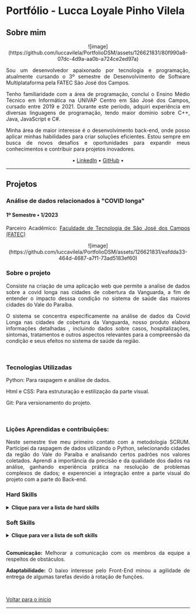 <h1>Portfólio - Lucca Loyale Pinho Vilela</h1>
<h2>Sobre mim</h2>
<p align="center">![image](https://github.com/luccavilela/PortfolioDSM/assets/126621831/80f990a8-07dc-4d9a-aa0b-a724ce2ed97a)
</p>
<p align="justify">Sou um desenvolvedor apaixonado por tecnologia e programação, atualmente cursando o 3º semestre de Desenvolvimento de Software
Multiplataforma pela FATEC São José dos Campos. </p>
<p align="justify">Tenho familiaridade com a área de programação, concluí o Ensino Médio Técnico em Informática na UNIVAP Centro em São José dos Campos, 
cursado entre 2019 e 2021. Durante este período, adquiri experiência em diversas linguagens de programação, tendo maior
domínio sobre C++, Java, JavaScript e C#.</p>
<p align="justify">Minha área de maior interesse é o desenvolvimento back-end, onde posso aplicar minhas habilidades para criar soluções eficientes. 
Estou sempre em busca de novos desafios e oportunidades para expandir meus conhecimentos e contribuir para projetos inovadores.</p>
<p align="center">• <a href="www.linkedin.com/in/lucca-vilela-b90730232">LinkedIn</a> • <a href="https://github.com/luccavilela">GitHub</a> •</p>
<hr>
<div class="semestre1">
<h2>Projetos</h2>
<h3>Análise de dados relacionados à "COVID longa"</h3>
<h4>1º Semestre • 1/2023 </h4>
<p align="justify">Parceiro Acadêmico: <a href="https://fatecsjc-prd.azurewebsites.net/">Faculdade de Tecnologia de São José dos Campos (FATEC)</a></p>
<p align="center">![image](https://github.com/luccavilela/PortfolioDSM/assets/126621831/eafdda33-464d-4687-a7f1-73ad5183ef60)
</img>
<h3>Sobre o projeto</h3>
<p align="justify">Consiste na criação de uma aplicação web que permite a analise de dados sobre a covid longa nas cidades de cobertura da Vanguarda, 
a fim de entender o impacto desssa condição no sistema de saúde das maiores cidades do Vale do Paraíba. </p>
<p align="justify">O sistema se concentra especificamente na análise de dados da Covid Longa nas cidades de cobertura da Vanguarda, nosso produto elabora informações detalhadas ,
incluindo dados sobre casos, hospitalizações, sintomas, tratamentos e outros aspectos relevantes para a compreensão da condição e seus efeitos no sistema de saúde da região.</p>
<br>
<h3>Tecnologias Utilizadas</h3>
<p align="justify">Python:</a> Para raspagem e análise de dados.</p>
<p align="justify">Html e CSS:</a> Para estruturação e estilização da parte visual.</p>
<p align="justify">Git:</a> Para versionamento do projeto. </p>
<br>
<h3>Lições Aprendidas e contribuições: </h3>
<p align="justify">Neste semestre tive meu primeiro contato com a metodologia SCRUM. Participei da raspagem de dados utilizando o Python, selecionando cidades da região do Vale do Paraíba
e analisando certos padrões nos valores coletados. Aprendi a importância da precisão e da qualidade dos dados na análise, ganhando experiência prática na resolução de problemas complexos de dados;
e experenciei a integração entre a parte visual do projeto com a parte do Back-end.</p>
<h3>Hard Skills</h3>
<details>
  <summary><b>Clique para ver a lista de hard skills</b></summary>
  <br>
  <table align="center">
    <tr>
      <th width="300px">Tecnologia/Metodologia</th>
      <th width="300px">Classificação</th>
    </tr>
    <tr>
      <td>Python</td>
      <td>★★★★★☆☆☆☆☆</td>
    </tr>
    <tr>
      <td>Html</td>
      <td>★★☆☆☆☆☆☆☆☆</td>
    </tr>
    <tr>
      <td>Css</td>
      <td>★☆☆☆☆☆☆☆☆☆</td>
    </tr>
    <tr>
      <td>Git</td>
      <td>★★★★★★☆☆☆☆</td>
    </tr>
  </table>
</details>
<h3>Soft Skills</h3>
<details>
<summary><b>Clique para ver a lista de soft skills</b></summary>
  <br>
  <table align="center">
    <tr>
      <th width="300px">Habilidade</th>
      <th width="300px">Classificação</th>
    </tr>
    <tr>
      <td>Proatividade</td>
      <td>★★★★★☆☆☆☆☆</td>
    </tr>
    <tr>
      <td>Comunicação</td>
      <td>★★☆☆☆☆☆☆☆☆</td>
    </tr>
    <tr>
      <td>Adaptabilidade</td>
      <td>★★☆☆☆☆☆☆☆☆</td>
    </tr>
    <tr>
      <td>Colaboração</td>
      <td>★★★★☆☆☆☆☆☆</td>
    </tr>
    <tr>
      <td>Entrega de resultado</td>
      <td>★★★★☆☆☆☆☆☆</td>
    </tr>
  </table>
</details>
<br>
<p align="justify"><b>Comunicação:</b> Melhorar a comunicação com os membros da equipe a respeitos de obstáculos.</p>
<p align="justify"><b>Adaptabilidade:</b> O baixo interesse pelo Front-End minou a agilidade de entrega de algumas tarefas devido à rotação de funções.</p>
<br>
<p><a href="#sumário">Voltar para o início</a></p>
</div>
<hr>
